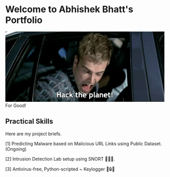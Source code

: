 # Welcome to Abhishek Bhatt's Portfolio

![hekur](https://github.com/0xBash/AbhishekB-portfolio/blob/main/hacktheplanet.gif)For Good!

## Practical Skills

Here are my project briefs.

[1] Predicting Malware based on Malicious URL Links using Public Dataset.(Ongoing)

[2] Intrusion Detection Lab setup using SNORT :pig_nose::pig2::pig:.

[3] Antivirus-free, Python-scripted ~ Keylogger :key::lock::page_facing_up:

 
